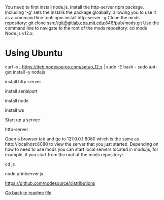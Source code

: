 You need to first install node.js.
Install the http-server npm package. Including '-g' sets the installs the package gloabally, allowing you to use it as a command line tool:
npm install http-server -g
Clone the mods repository:
git clone ssh://git@gitlab.cba.mit.edu:846/pub/mods.git
Use the command line to navigate to the root of the mods repository:
cd mods
Node.js v12.x:

# Using Ubuntu
curl -sL https://deb.nodesource.com/setup_12.x | sudo -E bash -
sudo apt-get install -y nodejs


install http-server

install serialport

install node

install ws

Start up a server:

http-server

Open a browser tab and go to 127.0.0.1:8080 which is the same as http://localhost:8080 to view the server that you just started.
Depending on how to need to use mods you can start local servers located in mods/js, for example, if you start from the root of the mods repository:

cd js

node printserver.js

https://github.com/nodesource/distributions

[Go back to readme file](/readme.md)